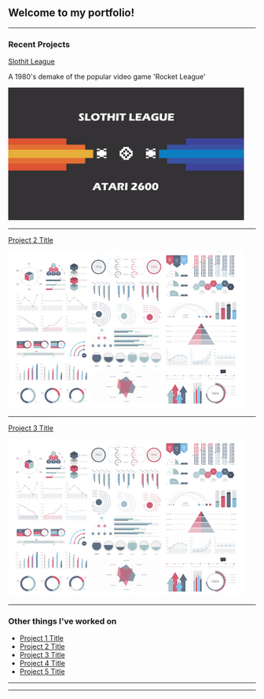 ## Welcome to my portfolio!

---

### Recent Projects 

[Slothit League](/Slothit-League)

A 1980's demake of the popular video game 'Rocket League'

<img src="images/sloth_thumb.png?raw=true" width=480/>

---
[Project 2 Title](/pdf/sample_presentation.pdf)

<img src="images/dummy_thumbnail.jpg?raw=true"/>

---
[Project 3 Title](http://example.com/)

<img src="images/dummy_thumbnail.jpg?raw=true"/>

---

### Other things I've worked on

- [Project 1 Title](http://example.com/)
- [Project 2 Title](http://example.com/)
- [Project 3 Title](http://example.com/)
- [Project 4 Title](http://example.com/)
- [Project 5 Title](http://example.com/)

---




---